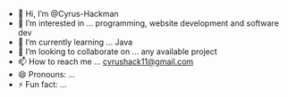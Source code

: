 - 👋 Hi, I’m @Cyrus-Hackman
- 👀 I’m interested in ... programming, website development and software dev
- 🌱 I’m currently learning ... Java
- 💞️ I’m looking to collaborate on ... any available project
- 📫 How to reach me ... cyrushack11@gmail.com
- 😄 Pronouns: ...
- ⚡ Fun fact: ...

<!---
Cyrus-Hackman/Cyrus-Hackman is a ✨ special ✨ repository because its `README.md` (this file) appears on your GitHub profile.
You can click the Preview link to take a look at your changes.
--->

